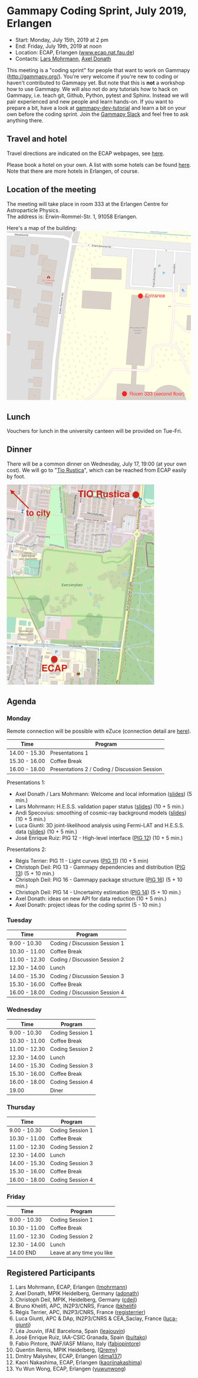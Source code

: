 # Gammapy Coding Sprint, July 2019, Erlangen

* Start: Monday, July 15th, 2019 at 2 pm
* End: Friday, July 19th, 2019 at noon
* Location: ECAP, Erlangen (www.ecap.nat.fau.de)
* Contacts: [Lars Mohrmann](mailto:lars.mohrmann@fau.de), [Axel Donath](mailto:axel.donath@mpi-hd.mpg.de)

This meeting is a "coding sprint" for people that want to work on Gammapy
(http://gammapy.org/). You're very welcome if you're new to coding or haven't
contributed to Gammapy yet. But note that this is **not** a workshop how to use
Gammapy. We will also not do any tutorials how to hack on Gammapy, i.e. teach
git, Github, Python, pytest and Sphinx. Instead we will pair experienced and new
people and learn hands-on. If you want to prepare a bit, have a look at
[gammapy-dev-tutorial](https://github.com/gammapy/gammapy-dev-tutorial) and
learn a bit on your own before the coding sprint. Join the [Gammapy Slack](https://gammapy.slack.com) and
feel free to ask anything there.

## Travel and hotel

Travel directions are indicated on the ECAP webpages, see [here](https://ecap.nat.fau.de/index.php/contact).

Please book a hotel on your own. A list with some hotels can be found [here](https://docs.google.com/document/d/1LBscX9R25G0GtMRqb-NdGAnYSB1vBSzY-zA21XhhsKY). Note that there are more hotels in Erlangen, of course.

## Location of the meeting

The meeting will take place in room 333 at the Erlangen Centre for Astroparticle Physics.<br>
The address is: Erwin-Rommel-Str. 1, 91058 Erlangen.

Here's a map of the building:<br>
<img src="map_ecap.png" width="500">

## Lunch

Vouchers for lunch in the university canteen will be provided on Tue-Fri.

## Dinner

There will be a common dinner on Wednesday, July 17, 19:00 (at your own cost). We will go to "[Tio Rustica](http://www.tio-erlangen.de/index.php?id=8)", which can be reached from ECAP easily by foot.

<img src="dinner.png" width="400">

## Agenda

### Monday

Remote connection will be possible with eZuce (connection detail are [here](ezuce.txt)).

| Time          | Program          |
| ------------- |----------------- |
| 14.00 - 15.30 | Presentations 1  |
| 15.30 - 16.00 | Coffee Break     |
| 16.00 - 18.00 | Presentations 2 / Coding / Discussion Session |

Presentations 1:

- Axel Donath / Lars Mohrmann: Welcome and local information ([slides](https://github.com/gammapy/gammapy-meetings/blob/master/coding-sprints/2019-07-Erlangen/intro.pdf)) (5 min.)
- Lars Mohrmann: H.E.S.S. validation paper status ([slides]()) (10 + 5 min.)
- Andi Specovius: smoothing of cosmic-ray background models  ([slides](https://github.com/gammapy/gammapy-meetings/blob/master/coding-sprints/2019-07-Erlangen/Gammapy_CodingSpring_Smoothing_of_Bg_Model.pdf)) (10 + 5 min.)
- Luca Giunti: 3D joint-likelihood analysis using Fermi-LAT and H.E.S.S. data ([slides]()) (10 + 5 min.) 
- José Enrique Ruiz: PIG 12 - High-level interface ([PIG 12](https://github.com/cdeil/gammapy/blob/pig-12/docs/development/pigs/pig-012.rst)) (10 + 5 min.)

Presentations 2:
- Régis Terrier: PIG 11 - Light curves ([PIG 11](https://github.com/dcfidalgo/gammapy/blob/pig_improve_lc/docs/development/pigs/pig-011.rst)) (10 + 5 min)
- Christoph Deil: PIG 13 - Gammapy dependencies and distribution ([PIG 13](https://github.com/cdeil/gammapy/blob/pig-11/docs/development/pigs/pig-013.rst])) (5 + 10 min.)
- Christoph Deil: PIG 16 - Gammapy package structure ([PIG 16](https://github.com/cdeil/gammapy/blob/pig-16/docs/development/pigs/pig-016.rst)) (5 + 10 min.)
- Christoph Deil: PIG 14 - Uncertainty estimation ([PIG 14](https://github.com/cdeil/gammapy/blob/pig-14/docs/development/pigs/pig-014.rst)) (5 + 10 min.)
- Axel Donath: ideas on new API for data reduction (10 + 5 min.)
- Axel Donath: project ideas for the coding sprint (5 - 10 min.)




### Tuesday

| Time          | Program          |
| ------------- |----------------- |
| 9.00 - 10.30  | Coding / Discussion Session 1 |
| 10.30 - 11.00 | Coffee Break     |
| 11.00 - 12.30 | Coding / Discussion Session 2 |
| 12.30 - 14.00 | Lunch            |
| 14.00 - 15.30 | Coding / Discussion Session 3 |
| 15.30 - 16.00 | Coffee Break     |
| 16.00 - 18.00 | Coding / Discussion Session 4 |


### Wednesday

| Time          | Program          |
| ------------- |----------------- |
| 9.00 - 10.30  | Coding Session 1 |
| 10.30 - 11.00 | Coffee Break     |
| 11.00 - 12.30 | Coding Session 2 |
| 12.30 - 14.00 | Lunch            |
| 14.00 - 15.30 | Coding Session 3 |
| 15.30 - 16.00 | Coffee Break     |
| 16.00 - 18.00 | Coding Session 4 |
| 19.00             | Diner            |


### Thursday

| Time          | Program          |
| ------------- |----------------- |
| 9.00 - 10.30  | Coding Session 1 |
| 10.30 - 11.00 | Coffee Break     |
| 11.00 - 12.30 | Coding Session 2 |
| 12.30 - 14.00 | Lunch            |
| 14.00 - 15.30 | Coding Session 3 |
| 15.30 - 16.00 | Coffee Break     |
| 16.00 - 18.00 | Coding Session 4 |


### Friday
| Time          | Program          |
| ------------- |----------------- |
| 9.00 - 10.30  | Coding Session 1 |
| 10.30 - 11.00 | Coffee Break     |
| 11.00 - 12.30 | Coding Session 2 |
| 12.30 - 14.00 | Lunch            |
| 14.00 END     | Leave at any time you like|


## Registered Participants

1. Lars Mohrmann, ECAP, Erlangen ([lmohrmann](https://github.com/lmohrmann))
1. Axel Donath, MPIK Heidelberg, Germany ([adonath](https://github.com/adonath))
1. Christoph Deil, MPIK, Heidelberg, Germany ([cdeil](https://github.com/cdeil))
1. Bruno Khelifi, APC, IN2P3/CNRS, France ([bkhelifi](https://github.com/bkhelifi))
1. Régis Terrier, APC, IN2P3/CNRS, France ([registerrier](https://github.com/registerrier))
1. Luca Giunti, APC & DAp, IN2P3/CNRS & CEA_Saclay, France ([luca-giunti](https://github.com/luca-giunti))
1. Léa Jouvin, IFAE Barcelona, Spain ([leajouvin](https://github.com/JouvinLea))
1. José Enrique Ruiz, IAA-CSIC Granada, Spain ([bultako](https://github.com/bultako))
1. Fabio Pintore, INAF/IASF Milano, Italy ([fabiopintore](https://github.com/fabiopintore))
1. Quentin Remis, MPIK Heidelberg, ([Qremy](https://github.com/QRemy))
1. Dmitry Malyshev, ECAP, Erlangen ([dima137](https://github.com/dima137))
1. Kaori Nakashima, ECAP, Erlangen ([kaoriinakashima](https://github.com/kaoriinakashima))
1. Yu Wun Wong, ECAP, Erlangen ([yuwunwong](https://github.com/yuwunwong))

